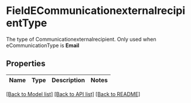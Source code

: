 # FieldECommunicationexternalrecipientType

The type of Communicationexternalrecipient.  Only used when eCommunicationType is **Email**

## Properties

Name | Type | Description | Notes
------------ | ------------- | ------------- | -------------

[[Back to Model list]](../README.md#documentation-for-models) [[Back to API list]](../README.md#documentation-for-api-endpoints) [[Back to README]](../README.md)


